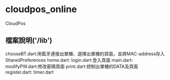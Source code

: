 # cloudpos_online

CloudPos

## 檔案說明('/lib')

chooseBT.dart:用藍牙連接出單機、選擇出單機的頁面，並將MAC-address存入SharedPreferences
home.dart:
login.dart:登入頁面
main.dart:
modifyPW.dart:修改密碼頁面
print.dart:控制出單機的DATA及頁面
register.dart:
timer.dart
